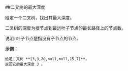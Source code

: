 ##二叉树的最大深度

给定一个二叉树，找出其最大深度。

二叉树的深度为根节点到最远叶子节点的最长路径上的节点数。

说明: 叶子节点是指没有子节点的节点。

**示例：**

```
给定二叉树 **[3,9,20,null,null,15,7]**，
返回它的最大深度 3 。
```